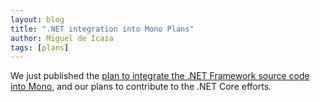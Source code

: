 ```yaml
---
layout: blog
title: ".NET integration into Mono Plans"
author: Miguel de Icaza
tags: [plans]
---
```


We just published the [plan to integrate the .NET Framework source code into Mono](/docs/about-mono/dotnet-integration), and our plans to contribute to the .NET Core efforts.

